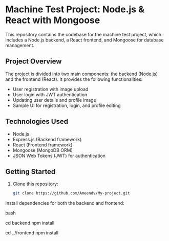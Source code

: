 # Machine Test Project: Node.js & React with Mongoose

This repository contains the codebase for the machine test project, which includes a Node.js backend, a React frontend, and Mongoose for database management.

## Project Overview

The project is divided into two main components: the backend (Node.js) and the frontend (React). It provides the following functionalities:

- User registration with image upload
- User login with JWT authentication
- Updating user details and profile image
- Sample UI for registration, login, and profile editing

## Technologies Used

- Node.js
- Express.js (Backend framework)
- React (Frontend framework)
- Mongoose (MongoDB ORM)
- JSON Web Tokens (JWT) for authentication

## Getting Started

1. Clone this repository:

   ```bash
   git clone https://github.com/Ameendv/My-project.git


Install dependencies for both the backend and frontend:

bash

   cd backend
npm install

cd ../frontend
npm install


 
